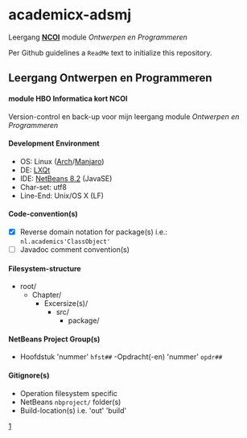 # academicx-adsmj
Leergang **[NCOI]([1])** module _Ontwerpen en Programmeren_

Per Github guidelines a `ReadMe` text to initialize this repository.

## Leergang Ontwerpen en Programmeren
#### module HBO Informatica kort NCOI
Version-control en back-up voor mijn leergang module _Ontwerpen en Programmeren_

#### Development Environment
* OS: Linux ([Arch](https://wiki.archlinux.org)/[Manjaro](https://wiki.manjaro.org))
* DE: [LXQt](https://lxqt.org/about/)
* IDE: [NetBeans 8.2](https://netbeans.org/features/java/javase.html) (JavaSE)
* Char-set: utf8
* Line-End: Unix/OS X (LF)

#### Code-convention(s)
* [x] Reverse domain notation for package(s) i.e.:<br>
    `nl.academics'ClassObject'`
* [ ] Javadoc comment convention(s)

#### Filesystem-structure
- root/
  - Chapter/
    - Excersize(s)/
      - src/
        - package/
        
#### NetBeans Project Group(s)
- Hoofdstuk 'nummer' `hfst##`
  -Opdracht(-en) 'nummer' `opdr##`

#### Gitignore(s)
- Operation filesystem specific
- NetBeans `nbproject/` folder(s)
- Build-location(s) i.e. 'out' 'build'

[1](https://www.ncoi.nl/opleiding/HBO-opleidingen-HBO-Informatica-2-jaar.html)
